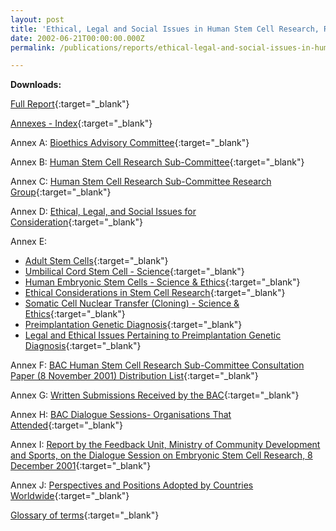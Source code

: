 ```yaml
---
layout: post
title: 'Ethical, Legal and Social Issues in Human Stem Cell Research, Reproductive and Therapeutic Cloning'
date: 2002-06-21T00:00:00.000Z
permalink: /publications/reports/ethical-legal-and-social-issues-in-human-stem-cell-research-reproductive-and-therapeutic-cloning/

---
```



**Downloads:**

[Full Report](/files/publications/reports/ethical-legal-and-social-issues-in-human-stem-cell-research-reproduction-full-report.pdf){:target="_blank"}

[Annexes - Index](/files/publications/reports/ethical-legal-and-social-issues-in-human-stem-cell-research-reproduction-full-report-annex.pdf){:target="_blank"}

Annex A: [Bioethics Advisory Committee](/files/publications/reports/ethical-legal-and-social-issues-in-human-stem-cell-research-reproduction-full-report-annex-a.pdf){:target="_blank"}

Annex B: [Human Stem Cell Research Sub-Committee](/files/publications/reports/ethical-legal-and-social-issues-in-human-stem-cell-research-reproduction-full-report-annex-b.pdf){:target="_blank"}

Annex C: [Human Stem Cell Research Sub-Committee Research Group](/files/publications/reports/ethical-legal-and-social-issues-in-human-stem-cell-research-reproduction-full-report-annex-c.pdf){:target="_blank"}

Annex D: [Ethical, Legal, and Social Issues for Consideration](/files/publications/reports/ethical-legal-and-social-issues-in-human-stem-cell-research-reproduction-full-report-annex-d.pdf){:target="_blank"}

Annex E:
- [Adult Stem Cells](/files/publications/reports/ethical-legal-and-social-issues-in-human-stem-cell-research-reproduction-full-report-annex-e-1.pdf){:target="_blank"}
- [Umbilical Cord Stem Cell - Science](/files/publications/reports/ethical-legal-and-social-issues-in-human-stem-cell-research-reproduction-full-report-annex-e-2.pdf){:target="_blank"}
- [Human Embryonic Stem Cells - Science & Ethics](/files/publications/reports/ethical-legal-and-social-issues-in-human-stem-cell-research-reproduction-full-report-annex-e-3.pdf){:target="_blank"}
- [Ethical Considerations in Stem Cell Research](/files/publications/reports/ethical-legal-and-social-issues-in-human-stem-cell-research-reproduction-full-report-annex-e-4.pdf){:target="_blank"}
- [Somatic Cell Nuclear Transfer (Cloning) - Science & Ethics](/files/publications/reports/ethical-legal-and-social-issues-in-human-stem-cell-research-reproduction-full-report-annex-e-5.pdf){:target="_blank"}
- [Preimplantation Genetic Diagnosis](/files/publications/reports/ethical-legal-and-social-issues-in-human-stem-cell-research-reproduction-full-report-annex-6.pdf){:target="_blank"}
- [Legal and Ethical Issues Pertaining to Preimplantation Genetic Diagnosis](/files/publications/reports/ethical-legal-and-social-issues-in-human-stem-cell-research-reproduction-full-report-annex-7.pdf){:target="_blank"}

Annex F: [BAC Human Stem Cell Research Sub-Committee Consultation Paper (8 November 2001) Distribution List](/files/publications/reports/ethical-legal-and-social-issues-in-human-stem-cell-research-reproduction-full-report-annex-f.pdf){:target="_blank"}

Annex G: [Written Submissions Received by the BAC](/files/publications/reports/ethical-legal-and-social-issues-in-human-stem-cell-research-reproduction-full-report-annex-g.pdf){:target="_blank"}

Annex H: [BAC Dialogue Sessions- Organisations That Attended](/files/publications/reports/ethical-legal-and-social-issues-in-human-stem-cell-research-reproduction-full-report-annex-h.pdf){:target="_blank"}

Annex I: [Report by the Feedback Unit, Ministry of Community Development and Sports, on the Dialogue Session on Embryonic Stem Cell Research, 8 December 2001](/files/publications/reports/ethical-legal-and-social-issues-in-human-stem-cell-research-reproduction-full-report-annex-i.pdf){:target="_blank"}

Annex J: [Perspectives and Positions Adopted by Countries Worldwide](/files/publications/reports/ethical-legal-and-social-issues-in-human-stem-cell-research-reproduction-full-report-annex-j.pdf){:target="_blank"}

[Glossary of terms](/files/publications/reports/ethical-legal-and-social-issues-in-human-stem-cell-research-reproduction-glosory.pdf){:target="_blank"}

